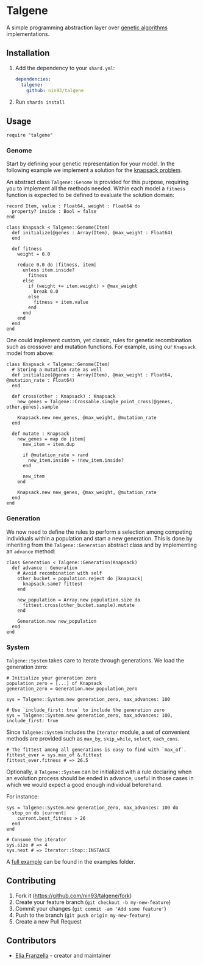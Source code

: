 # Talgene

A simple programming abstraction layer over
[genetic algorithms](https://en.wikipedia.org/wiki/Genetic_algorithm) implementations.

## Installation

1. Add the dependency to your `shard.yml`:

   ```yaml
   dependencies:
     talgene:
       github: nin93/talgene
   ```

2. Run `shards install`

## Usage

```crystal
require "talgene"
```

### Genome

Start by defining your genetic representation for your model. In the following example we
implement a solution for the [knapsack problem](https://en.wikipedia.org/wiki/Knapsack_problem).

An abstract class `Talgene::Genome` is provided for this purpose, requiring you to
implement all the methods needed. Within each model a `fitness` function is expected to be
defined to evaluate the solution domain:

```crystal
record Item, value : Float64, weight : Float64 do
  property? inside : Bool = false
end

class Knapsack < Talgene::Genome(Item)
  def initialize(@genes : Array(Item), @max_weight : Float64)
  end

  def fitness
    weight = 0.0

    reduce 0.0 do |fitness, item|
      unless item.inside?
        fitness
      else
        if (weight += item.weight) > @max_weight
          break 0.0
        else
          fitness + item.value
        end
      end
    end
  end
end
```

One could implement custom, yet classic, rules for genetic recombination such as crossover
and mutation functions. For example, using our `Knapsack` model from above:

```crystal
class Knapsack < Talgene::Genome(Item)
  # Storing a mutation rate as well
  def initialize(@genes : Array(Item), @max_weight : Float64, @mutation_rate : Float64)
  end

  def cross(other : Knapsack) : Knapsack
    new_genes = Talgene::Crossable.single_point_cross(@genes, other.genes).sample

    Knapsack.new new_genes, @max_weight, @mutation_rate
  end

  def mutate : Knapsack
    new_genes = map do |item|
      new_item = item.dup

      if @mutation_rate > rand
        new_item.inside = !new_item.inside?
      end

      new_item
    end

    Knapsack.new new_genes, @max_weight, @mutation_rate
  end
end
```

### Generation

We now need to define the rules to perform a selection among competing individuals within
a population and start a new generation. This is done by inheriting from the
`Talgene::Generation` abstract class and by implementing an `advance` method:

```crystal
class Generation < Talgene::Generation(Knapsack)
  def advance : Generation
    # Avoid recombination with self
    other_bucket = population.reject do |knapsack|
      knapsack.same? fittest
    end

    new_population = Array.new population.size do
      fittest.cross(other_bucket.sample).mutate
    end

    Generation.new new_population
  end
end
```

### System

`Talgene::System` takes care to iterate through generations. We load the generation zero:

```crystal
# Initialize your generation zero
population_zero = [...] of Knapsack
generation_zero = Generation.new population_zero

sys = Talgene::System.new generation_zero, max_advances: 100

# Use `include_first: true` to include the generation zero
sys = Talgene::System.new generation_zero, max_advances: 100, include_first: true
```

Since `Talgene::System` includes the `Iterator` module, a set of convenient
methods are provided such as `max_by`, `skip_while`, `select`, `each_cons`.

```crystal
# The fittest among all generations is easy to find with `max_of`.
fittest_ever = sys.max_of &.fittest
fittest_ever.fitness # => 26.5
```

Optionally, a `Talgene::System` can be initialized with a rule declaring when an evolution
process should be ended in advance, useful in those cases in which we would expect a good
enough individual beforehand.

For instance:

```crystal
sys = Talgene::System.new generation_zero, max_advances: 100 do
  stop_on do |current|
    current.best_fitness > 26
  end
end

# Consume the iterator
sys.size # => 4
sys.next # => Iterator::Stop::INSTANCE
```

A [full example](./examples/knapsack.cr) can be found in the examples folder.

## Contributing

1. Fork it (<https://github.com/nin93/talgene/fork>)
2. Create your feature branch (`git checkout -b my-new-feature`)
3. Commit your changes (`git commit -am 'Add some feature'`)
4. Push to the branch (`git push origin my-new-feature`)
5. Create a new Pull Request

## Contributors

- [Elia Franzella](https://github.com/nin93) - creator and maintainer
